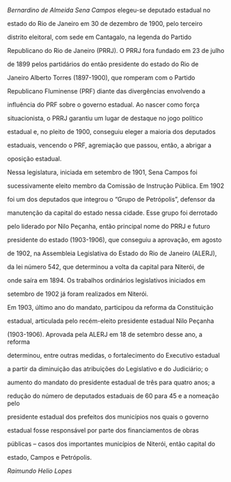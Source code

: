 

*Bernardino de Almeida Sena Campos* elegeu-se deputado estadual no

estado do Rio de Janeiro em 30 de dezembro de 1900, pelo terceiro

distrito eleitoral, com sede em Cantagalo, na legenda do Partido

Republicano do Rio de Janeiro (PRRJ). O PRRJ fora fundado em 23 de julho

de 1899 pelos partidários do então presidente do estado do Rio de

Janeiro Alberto Torres (1897-1900), que romperam com o Partido

Republicano Fluminense (PRF) diante das divergências envolvendo a

influência do PRF sobre o governo estadual. Ao nascer como força

situacionista, o PRRJ garantiu um lugar de destaque no jogo político

estadual e, no pleito de 1900, conseguiu eleger a maioria dos deputados

estaduais, vencendo o PRF, agremiação que passou, então, a abrigar a

oposição estadual.



Nessa legislatura, iniciada em setembro de 1901, Sena Campos foi

sucessivamente eleito membro da Comissão de Instrução Pública. Em 1902

foi um dos deputados que integrou o “Grupo de Petrópolis”, defensor da

manutenção da capital do estado nessa cidade. Esse grupo foi derrotado

pelo liderado por Nilo Peçanha, então principal nome do PRRJ e futuro

presidente do estado (1903-1906), que conseguiu a aprovação, em agosto

de 1902, na Assembleia Legislativa do Estado do Rio de Janeiro (ALERJ),

da lei número 542, que determinou a volta da capital para Niterói, de

onde saíra em 1894. Os trabalhos ordinários legislativos iniciados em

setembro de 1902 já foram realizados em Niterói.



Em 1903, último ano do mandato, participou da reforma da Constituição

estadual, articulada pelo recém-eleito presidente estadual Nilo Peçanha

(1903-1906). Aprovada pela ALERJ em 18 de setembro desse ano, a reforma

determinou, entre outras medidas, o fortalecimento do Executivo estadual

a partir da diminuição das atribuições do Legislativo e do Judiciário; o

aumento do mandato do presidente estadual de três para quatro anos; a

redução do número de deputados estaduais de 60 para 45 e a nomeação pelo

presidente estadual dos prefeitos dos municípios nos quais o governo

estadual fosse responsável por parte dos financiamentos de obras

públicas – casos dos importantes municípios de Niterói, então capital do

estado, Campos e Petrópolis.



*Raimundo Helio Lopes*



